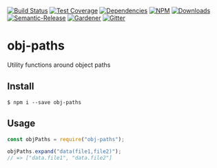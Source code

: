 [![Build Status](https://img.shields.io/travis/simlu/obj-paths/master.svg)](https://travis-ci.org/simlu/obj-paths)
[![Test Coverage](https://img.shields.io/coveralls/simlu/obj-paths/master.svg)](https://coveralls.io/github/simlu/obj-paths?branch=master)
[![Dependencies](https://david-dm.org/simlu/obj-paths/status.svg)](https://david-dm.org/simlu/obj-paths)
[![NPM](https://img.shields.io/npm/v/obj-paths.svg)](https://www.npmjs.com/package/obj-paths)
[![Downloads](https://img.shields.io/npm/dt/obj-paths.svg)](https://www.npmjs.com/package/obj-paths)
[![Semantic-Release](https://github.com/simlu/js-gardener/blob/master/assets/icons/semver.svg)](https://github.com/semantic-release/semantic-release)
[![Gardener](https://github.com/simlu/js-gardener/blob/master/assets/badge.svg)](https://github.com/simlu/js-gardener)
[![Gitter](https://github.com/simlu/js-gardener/blob/master/assets/icons/gitter.svg)](https://gitter.im/simlu/obj-paths)

# obj-paths

Utility functions around object paths

## Install

    $ npm i --save obj-paths

## Usage

<!-- eslint-disable import/no-unresolved, import/no-extraneous-dependencies -->
```js
const objPaths = require("obj-paths");

objPaths.expand("data(file1,file2)");
// => ["data.file1", "data.file2"]
```
